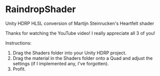 # RaindropShader
 Unity HDRP HLSL conversion of Martijn Steinrucken's Heartfelt shader

Thanks for watching the YouTube video! I really appreciate all 3 of you!

Instructions:
1. Drag the Shaders folder into your Unity HDRP project.
2. Drag the material in the Shaders folder onto a Quad and adjust the settings (if I implemented any, I've forgotten).
3. Profit.
